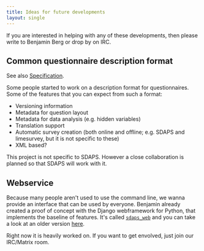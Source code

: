 ```yaml
---
title: Ideas for future developments
layout: single
---
```


If you are interested in helping with any of these developments, then please
write to Benjamin Berg or drop by on IRC.

## Common questionnaire description format

See also [Specification](#specification).

Some people started to work on a description format for questionnaires. Some of
the features that you can expect from such a format:

* Versioning information
* Metadata for question layout
* Metadata for data analysis (e.g. hidden variables)
* Translation support
* Automatic survey creation (both online and offline; e.g. SDAPS and
limesurvey, but it is not specific to these)
* XML based?

This project is not specific to SDAPS. However a close collaboration is planned
so that SDAPS will work with it.

## Webservice

Because many people aren't used to use the command line, we wanna provide an
interface that can be used by everyone. Benjamin already created a proof of
concept with the Django webframework for Python, that implements the baseline
of features. It's called [`sdaps_web`](https://github.com/sdaps/sdaps_web )
and you can take a look at an older version [here](https://demo.sdaps.org/ ).


Right now it is heavily worked on. If you want to get envolved, just join our
IRC/Matrix room.
